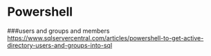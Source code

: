# Powershell

###users and groups and members
https://www.sqlservercentral.com/articles/powershell-to-get-active-directory-users-and-groups-into-sql